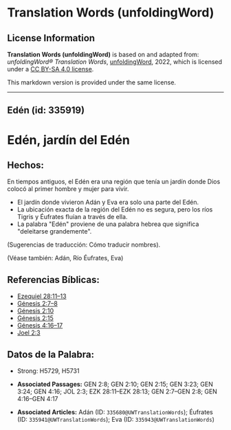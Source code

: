 # Translation Words (unfoldingWord)

## License Information

**Translation Words (unfoldingWord)** is based on and adapted from: _unfoldingWord® Translation Words_, [unfoldingWord](https://unfoldingword.org/utw), 2022, which is licensed under a [CC BY-SA 4.0 license](https://creativecommons.org/licenses/by-sa/4.0/legalcode.en).

This markdown version is provided under the same license.



--------------------------------

## Edén (id: 335919)

Edén, jardín del Edén
=====================

Hechos:
-------

En tiempos antiguos, el Edén era una región que tenía un jardín donde Dios colocó al primer hombre y mujer para vivir.

* El jardín donde vivieron Adán y Eva era solo una parte del Edén.
* La ubicación exacta de la región del Edén no es segura, pero los ríos Tigris y Éufrates fluían a través de ella.
* La palabra "Edén" proviene de una palabra hebrea que significa "deleitarse grandemente".

(Sugerencias de traducción: Cómo traducir nombres).

(Véase también: Adán, Río Éufrates, Eva)

Referencias Bíblicas:
---------------------

* [Ezequiel 28:11–13](https://ref.ly/Ezek28:11-Ezek28:13)
* [Génesis 2:7–8](https://ref.ly/Gen2:7-Gen2:8)
* [Génesis 2:10](https://ref.ly/Gen2:10)
* [Génesis 2:15](https://ref.ly/Gen2:15)
* [Génesis 4:16–17](https://ref.ly/Gen4:16-Gen4:17)
* [Joel 2:3](https://ref.ly/Joel2:3)

Datos de la Palabra:
--------------------

* Strong: H5729, H5731

* **Associated Passages:** GEN 2:8; GEN 2:10; GEN 2:15; GEN 3:23; GEN 3:24; GEN 4:16; JOL 2:3; EZK 28:11–EZK 28:13; GEN 2:7–GEN 2:8; GEN 4:16–GEN 4:17
* **Associated Articles:** Adán (ID: `335680@UWTranslationWords`); Éufrates (ID: `335941@UWTranslationWords`); Eva (ID: `335943@UWTranslationWords`)

